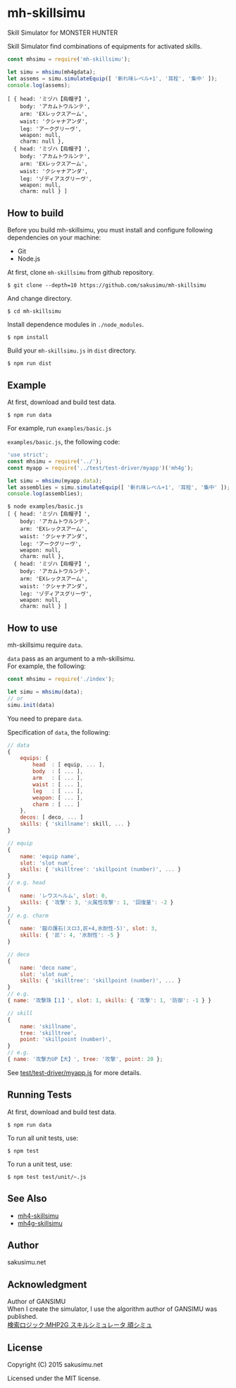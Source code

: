 mh-skillsimu
=============

Skill Simulator for MONSTER HUNTER

Skill Simulator find combinations of equipments for activated skills.

```javascript
const mhsimu = require('mh-skillsimu');

let simu = mhsimu(mh4gdata);
let assems = simu.simulateEquip([ '斬れ味レベル+1', '耳栓', '集中' ]);
console.log(assems);
```
```
[ { head: 'ミヅハ【烏帽子】',
    body: 'アカムトウルンテ',
    arm: 'EXレックスアーム',
    waist: 'クシャナアンダ',
    leg: 'アークグリーヴ',
    weapon: null,
    charm: null },
  { head: 'ミヅハ【烏帽子】',
    body: 'アカムトウルンテ',
    arm: 'EXレックスアーム',
    waist: 'クシャナアンダ',
    leg: 'ゾディアスグリーヴ',
    weapon: null,
    charm: null } ]
```

How to build
------------
Before you build mh-skillsimu, you must install and configure following dependencies on your machine:
* Git
* Node.js

At first, clone `mh-skillsimu` from github repository.

    $ git clone --depth=10 https://github.com/sakusimu/mh-skillsimu

And change directory.

    $ cd mh-skillsimu

Install dependence modules in `./node_modules`.

    $ npm install

Build your `mh-skillsimu.js` in `dist` directory.

    $ npm run dist

Example
-------
At first, download and build test data.

    $ npm run data

For example, run `examples/basic.js`

`examples/basic.js`, the following code:
```javascript
'use strict';
const mhsimu = require('../');
const myapp = require('../test/test-driver/myapp')('mh4g');

let simu = mhsimu(myapp.data);
let assemblies = simu.simulateEquip([ '斬れ味レベル+1', '耳栓', '集中' ]);
console.log(assemblies);
```
```
$ node examples/basic.js
[ { head: 'ミヅハ【烏帽子】',
    body: 'アカムトウルンテ',
    arm: 'EXレックスアーム',
    waist: 'クシャナアンダ',
    leg: 'アークグリーヴ',
    weapon: null,
    charm: null },
  { head: 'ミヅハ【烏帽子】',
    body: 'アカムトウルンテ',
    arm: 'EXレックスアーム',
    waist: 'クシャナアンダ',
    leg: 'ゾディアスグリーヴ',
    weapon: null,
    charm: null } ]
```

How to use
----------
mh-skillsimu require `data`.

`data` pass as an argument to a mh-skillsimu.  
For example, the following:
```javascript
const mhsimu = require('./index');

let simu = mhsimu(data);
// or
simu.init(data)
```
You need to prepare `data`.

Specification of `data`, the following:
```javascript
// data
{
    equips: {
        head  : [ equip, ... ],
        body  : [ ... ],
        arm   : [ ... ],
        waist : [ ... ],
        leg   : [ ... ],
        weapon: [ ... ],
        charm : [ ... ]
    },
    decos: [ deco, ... ]
    skills: { 'skillname': skill, ... }
}

// equip
{
    name: 'equip name',
    slot: 'slot num',
    skills: { 'skilltree': 'skillpoint (number)', ... }
}
// e.g. head
{
    name: 'レウスヘルム', slot: 0,
    skills: { '攻撃': 3, '火属性攻撃': 1, '回復量': -2 }
}
// e.g. charm
{
    name: '龍の護石(スロ3,匠+4,氷耐性-5)', slot: 3,
    skills: { '匠': 4, '氷耐性': -5 }
}

// deco
{
    name: 'deco name',
    slot: 'slot num',
    skills: { 'skilltree': 'skillpoint (number)', ... }
}
// e.g.
{ name: '攻撃珠【１】', slot: 1, skills: { '攻撃': 1, '防御': -1 } }

// skill
{
    name: 'skillname',
    tree: 'skilltree',
    point: 'skillpoint (number)',
}
// e.g.
{ name: '攻撃力UP【大】', tree: '攻撃', point: 20 };
```
See [test/test-driver/myapp.js](https://github.com/sakusimu/mh-skillsimu/blob/master/test/test-driver/myapp.js) for more details.

Running Tests
-------------
At first, download and build test data.

    $ npm run data

To run all unit tests, use:

    $ npm test

To run a unit test, use:

    $ npm test test/unit/~.js

See Also
--------
* [mh4-skillsimu](https://github.com/sakusimu/mh4-skillsimu)
* [mh4g-skillsimu](https://github.com/sakusimu/mh4g-skillsimu)

Author
------
sakusimu.net

Acknowledgment
--------------
Author of GANSIMU  
When I create the simulator, I use the algorithm author of GANSIMU was published.  
[検索ロジック:MHP2G スキルシミュレータ 頑シミュ](http://www.geocities.jp/masax_mh/logic/)

License
-------
Copyright (C) 2015 sakusimu.net

Licensed under the MIT license.
